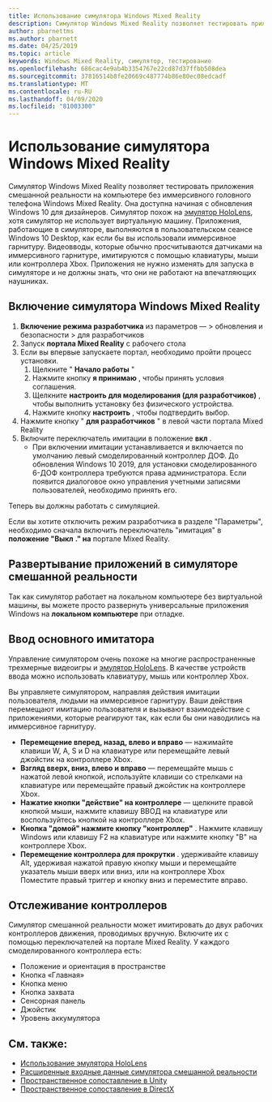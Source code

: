 ```yaml
---
title: Использование симулятора Windows Mixed Reality
description: Симулятор Windows Mixed Reality позволяет тестировать приложения смешанной реальности на компьютере без иммерсивного головного телефона Windows Mixed Reality.
author: pbarnettms
ms.author: pbarnett
ms.date: 04/25/2019
ms.topic: article
keywords: Windows Mixed Reality, симулятор, тестирование
ms.openlocfilehash: 686cac4e9ab4b3354767e22cd87d37ffbb508dea
ms.sourcegitcommit: 37816514b8fe20669c487774b86e80ec08edcadf
ms.translationtype: MT
ms.contentlocale: ru-RU
ms.lasthandoff: 04/09/2020
ms.locfileid: "81003300"
---
```

# <a name="using-the-windows-mixed-reality-simulator"></a>Использование симулятора Windows Mixed Reality

Симулятор Windows Mixed Reality позволяет тестировать приложения смешанной реальности на компьютере без иммерсивного головного телефона Windows Mixed Reality. Она доступна начиная с обновления Windows 10 для дизайнеров. Симулятор похож на [эмулятор HoloLens](using-the-hololens-emulator.md), хотя симулятор не использует виртуальную машину. Приложения, работающие в симуляторе, выполняются в пользовательском сеансе Windows 10 Desktop, как если бы вы использовали иммерсивное гарнитуру. Видеовводы, которые обычно просчитываются датчиками на иммерсивного гарнитуре, имитируются с помощью клавиатуры, мыши или контроллера Xbox. Приложения не нужно изменять для запуска в симуляторе и не должны знать, что они не работают на впечатляющих наушниках.

## <a name="enabling-the-windows-mixed-reality-simulator"></a>Включение симулятора Windows Mixed Reality

1. **Включение режима разработчика** из параметров — > обновления и безопасности > для разработчиков
2. Запуск **портала Mixed Reality** с рабочего стола
3. Если вы впервые запускаете портал, необходимо пройти процесс установки.
   1. Щелкните " **Начало работы** "
   2. Нажмите кнопку **я принимаю** , чтобы принять условия соглашения.
   3. Щелкните **настроить для моделирования (для разработчиков)** , чтобы выполнить установку без физического устройства.
   4. Нажмите кнопку **настроить** , чтобы подтвердить выбор.
4. Нажмите кнопку " **для разработчиков** " в левой части портала Mixed Reality
5. Включите переключатель имитации в положение **вкл** .
   * При включении имитации устанавливается и включается по умолчанию левый смоделированный контроллер ДОФ.  До обновления Windows 10 2019, для установки смоделированного 6-ДОФ контроллера требуются права администратора.  Если появится диалоговое окно управления учетными записями пользователей, необходимо принять его.

Теперь вы должны работать с симуляцией.

Если вы хотите отключить режим разработчика в разделе "Параметры", необходимо сначала включить переключатель "имитация" в **положение "Выкл** **." на** портале Mixed Reality.

## <a name="deploying-apps-to-the-mixed-reality-simulator"></a>Развертывание приложений в симуляторе смешанной реальности

Так как симулятор работает на локальном компьютере без виртуальной машины, вы можете просто развернуть универсальные приложения Windows на **локальном компьютере** при отладке.

## <a name="basic-simulator-input"></a>Ввод основного имитатора

Управление симулятором очень похоже на многие распространенные трехмерные видеоигры и [эмулятор HoloLens](using-the-hololens-emulator.md). В качестве устройств ввода можно использовать клавиатуру, мышь или контроллер Xbox.

Вы управляете симулятором, направляя действия имитации пользователя, людьми на иммерсивное гарнитуру. Ваши действия перемещают имитацию пользователя и вызывают взаимодействие с приложениями, которые реагируют так, как если бы они наводились на иммерсивное гарнитуру.
* **Перемещение вперед, назад, влево и вправо** — нажимайте клавиши W, A, S и D на клавиатуре или перемещайте левый джойстик на контроллере Xbox.
* **Взгляд вверх, вниз, влево и вправо** — перемещайте мышь с нажатой левой кнопкой, используйте клавиши со стрелками на клавиатуре или перемещайте правый джойстик на контроллере Xbox.
* **Нажатие кнопки "действие" на контроллере** — щелкните правой кнопкой мыши, нажмите клавишу ВВОД на клавиатуре или воспользуйтесь кнопкой на контроллере Xbox.
* **Кнопка "домой" нажмите кнопку "контроллер"** . Нажмите клавишу Windows или клавишу F2 на клавиатуре или нажмите кнопку "B" на контроллере Xbox.
* **Перемещение контроллера для прокрутки** . удерживайте клавишу Alt, удерживая нажатой правую кнопку мыши и перемещайте указатель мыши вверх или вниз, или на контроллере Xbox Поместите правый триггер и кнопку вниз и переместите вправо.

## <a name="tracked-controllers"></a>Отслеживание контроллеров

Симулятор смешанной реальности может имитировать до двух рабочих контроллеров движения, проводимых вручную. Включите их с помощью переключателей на портале Mixed Reality. У каждого смоделированного контроллера есть:
* Положение и ориентация в пространстве
* Кнопка «Главная»
* Кнопка меню
* Кнопка захвата
* Сенсорная панель
* Джойстик
* Уровень аккумулятора

## <a name="see-also"></a>См. также:
* [Использование эмулятора HoloLens](using-the-hololens-emulator.md)
* [Расширенные входные данные симулятора смешанной реальности](advanced-hololens-emulator-and-mixed-reality-simulator-input.md)
* [Пространственное сопоставление в Unity](spatial-mapping-in-unity.md)
* [Пространственное сопоставление в DirectX](spatial-mapping-in-directx.md)
